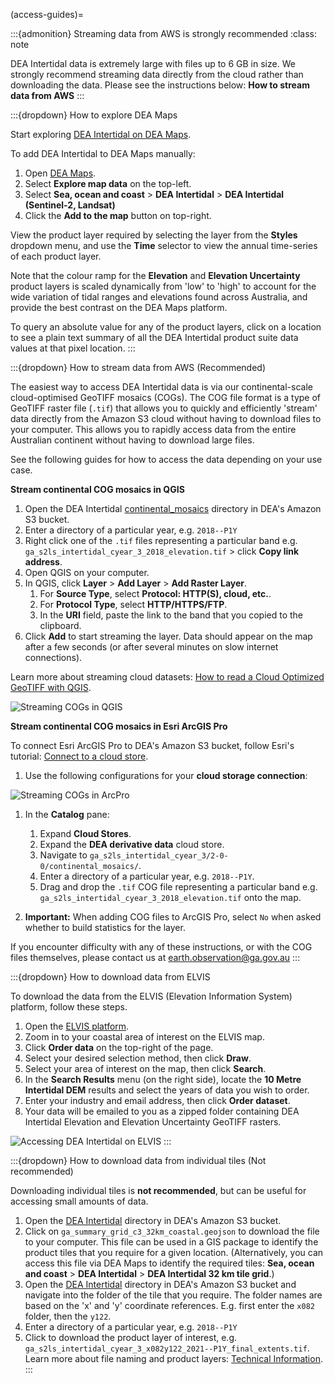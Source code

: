 (access-guides)=

:::{admonition} Streaming data from AWS is strongly recommended
:class: note

DEA Intertidal data is extremely large with files up to 6 GB in size. We strongly recommend streaming data directly from the cloud rather than downloading the data. Please see the instructions below: **How to stream data from AWS**
:::

:::{dropdown} How to explore DEA Maps

Start exploring [DEA Intertidal on DEA Maps](https://maps.dea.ga.gov.au/story/DEAIntertidal).

To add DEA Intertidal to DEA Maps manually:

1. Open [DEA Maps](https://maps.dea.ga.gov.au/).
1. Select **Explore map data** on the top-left.
1. Select **Sea, ocean and coast** &gt; **DEA Intertidal** &gt; **DEA Intertidal (Sentinel-2, Landsat)**
1. Click the **Add to the map** button on top-right.

View the product layer required by selecting the layer from the **Styles** dropdown menu, and use the **Time** selector to view the annual time-series of each product layer.

Note that the colour ramp for the **Elevation** and **Elevation Uncertainty** product layers is scaled dynamically from 'low' to 'high' to account for the wide variation of tidal ranges and elevations found across Australia, and provide the best contrast on the DEA Maps platform. 

To query an absolute value for any of the product layers, click on a location to see a plain text summary of all the DEA Intertidal product suite data values at that pixel location.
:::

:::{dropdown} How to stream data from AWS (Recommended)

The easiest way to access DEA Intertidal data is via our continental-scale cloud-optimised GeoTIFF mosaics (COGs).
The COG file format is a type of GeoTIFF raster file (`.tif`) that allows you to quickly and efficiently 'stream' data directly from the Amazon S3 cloud without having to download files to your computer.
This allows you to rapidly access data from the entire Australian continent without having to download large files.

See the following guides for how to access the data depending on your use case.

**Stream continental COG mosaics in QGIS**
    
1. Open the DEA Intertidal [continental_mosaics](https://data.dea.ga.gov.au/?prefix=derivative/ga_s2ls_intertidal_cyear_3/2-0-0/continental_mosaics/) directory in DEA's Amazon S3 bucket.
1. Enter a directory of a particular year, e.g. `2018--P1Y`
1. Right click one of the `.tif` files representing a particular band e.g. `ga_s2ls_intertidal_cyear_3_2018_elevation.tif` &gt; click **Copy link address**.
1. Open QGIS on your computer.
1. In QGIS, click **Layer** &gt; **Add Layer** &gt; **Add Raster Layer**.
    1. For **Source Type**, select **Protocol: HTTP(S), cloud, etc.**.
    1. For **Protocol Type**, select **HTTP/HTTPS/FTP**.
    1. In the **URI** field, paste the link to the band that you copied to the clipboard.
1. Click **Add** to start streaming the layer. Data should appear on the map after a few seconds (or after several minutes on slow internet connections).

Learn more about streaming cloud datasets: [How to read a Cloud Optimized GeoTIFF with QGIS](https://cogeo.org/qgis-tutorial.html).

![Streaming COGs in QGIS](/_files/dea-tidal-composites/streaming-cogs.jpg)

**Stream continental COG mosaics in Esri ArcGIS Pro**

To connect Esri ArcGIS Pro to DEA's Amazon S3 bucket, follow Esri's tutorial: [Connect to a cloud store](https://pro.arcgis.com/en/pro-app/latest/help/projects/connect-to-cloud-stores.htm). 

1. Use the following configurations for your **cloud storage connection**:

![Streaming COGs in ArcPro](/_files/dea-tidal-composites/arcpro_cog_settings.png)

1. In the **Catalog** pane:
    1. Expand **Cloud Stores**.
    1. Expand the **DEA derivative data** cloud store.
    1. Navigate to `ga_s2ls_intertidal_cyear_3/2-0-0/continental_mosaics/`.
    1. Enter a directory of a particular year, e.g. `2018--P1Y`.
    1. Drag and drop the `.tif` COG file representing a particular band e.g. `ga_s2ls_intertidal_cyear_3_2018_elevation.tif` onto the map.

1. **Important:** When adding COG files to ArcGIS Pro, select `No` when asked whether to build statistics for the layer.

If you encounter difficulty with any of these instructions, or with the COG files themselves, please contact us at <earth.observation@ga.gov.au>
:::

:::{dropdown} How to download data from ELVIS

To download the data from the ELVIS (Elevation Information System) platform, follow these steps.

1. Open the [ELVIS platform](https://elevation.fsdf.org.au/).
1. Zoom in to your coastal area of interest on the ELVIS map.
1. Click **Order data** on the top-right of the page.
1. Select your desired selection method, then click **Draw**.
1. Select your area of interest on the map, then click **Search**.
1. In the **Search Results** menu (on the right side), locate the **10 Metre Intertidal DEM** results and select the years of data you wish to order.
1. Enter your industry and email address, then click **Order dataset**.
1. Your data will be emailed to you as a zipped folder containing DEA Intertidal Elevation and Elevation Uncertainty GeoTIFF rasters.

![Accessing DEA Intertidal on ELVIS](/_files/dea-intertidal/DEAIntertidal_ELVIS_access.jpg)
:::

:::{dropdown} How to download data from individual tiles (Not recommended)

Downloading individual tiles is **not recommended**, but can be useful for accessing small amounts of data. 

1. Open the [DEA Intertidal](https://data.dea.ga.gov.au/?prefix=derivative/ga_s2ls_intertidal_cyear_3/) directory in DEA's Amazon S3 bucket.
1. Click on `ga_summary_grid_c3_32km_coastal.geojson` to download the file to your computer. This file can be used in a GIS package to identify the product tiles that you require for a given location. (Alternatively, you can access this file via DEA Maps to identify the required tiles: **Sea, ocean and coast** &gt; **DEA Intertidal** &gt; **DEA Intertidal 32 km tile grid**.)
1. Open the [DEA Intertidal](https://data.dea.ga.gov.au/?prefix=derivative/ga_s2ls_intertidal_cyear_3/2-0-0/) directory in DEA's Amazon S3 bucket and navigate into the folder of the tile that you require. The folder names are based on the 'x' and 'y' coordinate references. E.g. first enter the `x082` folder, then the `y122`.
1. Enter a directory of a particular year, e.g. `2018--P1Y`
1. Click to download the product layer of interest, e.g. `ga_s2ls_intertidal_cyear_3_x082y122_2021--P1Y_final_extents.tif`. Learn more about file naming and product layers: [Technical Information](./?tab=description#product-layers).
:::

